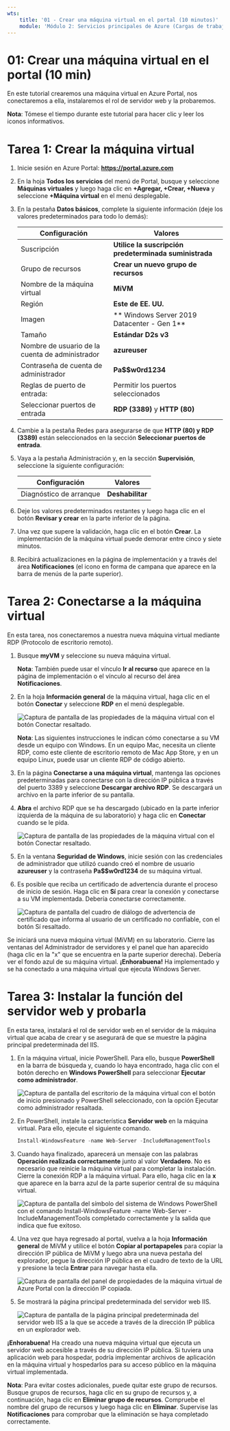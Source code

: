 ```yaml
---
wts:
    title: '01 - Crear una máquina virtual en el portal (10 minutos)'
    module: 'Módulo 2: Servicios principales de Azure (Cargas de trabajo)'
---
```

# 01: Crear una máquina virtual en el portal (10 min)

En este tutorial crearemos una máquina virtual en Azure Portal, nos conectaremos a ella, instalaremos el rol de servidor web y la probaremos. 

**Nota**: Tómese el tiempo durante este tutorial para hacer clic y leer los iconos informativos. 

# Tarea 1: Crear la máquina virtual 
1. Inicie sesión en Azure Portal: **https://portal.azure.com**

3. En la hoja **Todos los servicios** del menú de Portal, busque y seleccione **Máquinas virtuales** y luego haga clic en **+Agregar, +Crear, +Nueva** y seleccione **+Máquina virtual** en el menú desplegable.

4. En la pestaña **Datos básicos**, complete la siguiente información (deje los valores predeterminados para todo lo demás):

    | Configuración | Valores |
    |  -- | -- |
    | Suscripción | **Utilice la suscripción predeterminada suministrada** |
    | Grupo de recursos | **Crear un nuevo grupo de recursos** |
    | Nombre de la máquina virtual | **MiVM** |
    | Región | **Este de EE. UU.**|
    | Imagen | ** Windows Server 2019 Datacenter - Gen 1**|
    | Tamaño | **Estándar D2s v3**|
    | Nombre de usuario de la cuenta de administrador | **azureuser** |
    | Contraseña de cuenta de administrador | **Pa$$w0rd1234**|
    | Reglas de puerto de entrada: | Permitir los puertos seleccionados|
    | Seleccionar puertos de entrada | **RDP (3389)** y **HTTP (80)**| 

5. Cambie a la pestaña Redes para asegurarse de que **HTTP (80) y RDP (3389)** están seleccionados en la sección **Seleccionar puertos de entrada**.

6. Vaya a la pestaña Administración y, en la sección **Supervisión**, seleccione la siguiente configuración:

    | Configuración | Valores |
    | -- | -- |
    | Diagnóstico de arranque | **Deshabilitar**|

7. Deje los valores predeterminados restantes y luego haga clic en el botón **Revisar y crear** en la parte inferior de la página.

8. Una vez que supere la validación, haga clic en el botón **Crear**. La implementación de la máquina virtual puede demorar entre cinco y siete minutos.

9. Recibirá actualizaciones en la página de implementación y a través del área **Notificaciones** (el icono en forma de campana que aparece en la barra de menús de la parte superior).

# Tarea 2: Conectarse a la máquina virtual

En esta tarea, nos conectaremos a nuestra nueva máquina virtual mediante RDP (Protocolo de escritorio remoto). 

1. Busque **myVM** y seleccione su nueva máquina virtual.

    **Nota**: También puede usar el vínculo **Ir al recurso** que aparece en la página de implementación o el vínculo al recurso del área **Notificaciones**.

2. En la hoja **Información general** de la máquina virtual, haga clic en el botón **Conectar** y seleccione **RDP** en el menú desplegable.

    ![Captura de pantalla de las propiedades de la máquina virtual con el botón Conectar resaltado.](../images/0101.png)

    **Nota**: Las siguientes instrucciones le indican cómo conectarse a su VM desde un equipo con Windows. En un equipo Mac, necesita un cliente RDP, como este cliente de escritorio remoto de Mac App Store, y en un equipo Linux, puede usar un cliente RDP de código abierto.

2. En la página **Conectarse a una máquina virtual**, mantenga las opciones predeterminadas para conectarse con la dirección IP pública a través del puerto 3389 y seleccione **Descargar archivo RDP**. Se descargará un archivo en la parte inferior de su pantalla.

3. **Abra** el archivo RDP que se ha descargado (ubicado en la parte inferior izquierda de la máquina de su laboratorio) y haga clic en **Conectar** cuando se le pida. 

    ![Captura de pantalla de las propiedades de la máquina virtual con el botón Conectar resaltado. ](../images/0102.png)

4. En la ventana **Seguridad de Windows**, inicie sesión con las credenciales de administrador que utilizó cuando creó el nombre de usuario **azureuser** y la contraseña **Pa$$w0rd1234** de su máquina virtual. 

5. Es posible que reciba un certificado de advertencia durante el proceso de inicio de sesión. Haga clic en **Sí** para crear la conexión y conectarse a su VM implementada. Debería conectarse correctamente.

    ![Captura de pantalla del cuadro de diálogo de advertencia de certificado que informa al usuario de un certificado no confiable, con el botón Sí resaltado. ](../images/0104.png)

Se iniciará una nueva máquina virtual (MiVM) en su laboratorio. Cierre las ventanas del Administrador de servidores y el panel que han aparecido (haga clic en la "x" que se encuentra en la parte superior derecha). Debería ver el fondo azul de su máquina virtual. **¡Enhorabuena!** Ha implementado y se ha conectado a una máquina virtual que ejecuta Windows Server. 

# Tarea 3: Instalar la función del servidor web y probarla

En esta tarea, instalará el rol de servidor web en el servidor de la máquina virtual que acaba de crear y se asegurará de que se muestre la página principal predeterminada del IIS. 

1. En la máquina virtual, inicie PowerShell. Para ello, busque **PowerShell** en la barra de búsqueda y, cuando lo haya encontrado, haga clic con el botón derecho en **Windows PowerShell** para seleccionar **Ejecutar como administrador**.

    ![Captura de pantalla del escritorio de la máquina virtual con el botón de inicio presionado y PowerShell seleccionado, con la opción Ejecutar como administrador resaltada.](../images/0105.png)

2. En PowerShell, instale la característica **Servidor web** en la máquina virtual. Para ello, ejecute el siguiente comando. 

    ```PowerShell
    Install-WindowsFeature -name Web-Server -IncludeManagementTools
    ```
  
3. Cuando haya finalizado, aparecerá un mensaje con las palabras **Operación realizada correctamente** junto al valor **Verdadero**. No es necesario que reinicie la máquina virtual para completar la instalación. Cierre la conexión RDP a la máquina virtual. Para ello, haga clic en la **x** que aparece en la barra azul de la parte superior central de su máquina virtual. 

    ![Captura de pantalla del símbolo del sistema de Windows PowerShell con el comando Install-WindowsFeature -name Web-Server -IncludeManagementTools completado correctamente y la salida que indica que fue exitoso.](../images/0106.png)

4. Una vez que haya regresado al portal, vuelva a la hoja **Información general** de MiVM y utilice el botón **Copiar al portapapeles** para copiar la dirección IP pública de MiVM y luego abra una nueva pestaña del explorador, pegue la dirección IP pública en el cuadro de texto de la URL y presione la tecla **Entrar** para navegar hasta ella.

    ![Captura de pantalla del panel de propiedades de la máquina virtual de Azure Portal con la dirección IP copiada.](../images/0107.png)

5. Se mostrará la página principal predeterminada del servidor web IIS.

    ![Captura de pantalla de la página principal predeterminada del servidor web IIS a la que se accede a través de la dirección IP pública en un explorador web.](../images/0108.png)

**¡Enhorabuena!** Ha creado una nueva máquina virtual que ejecuta un servidor web accesible a través de su dirección IP pública. Si tuviera una aplicación web para hospedar, podría implementar archivos de aplicación en la máquina virtual y hospedarlos para su acceso público en la máquina virtual implementada.


**Nota**: Para evitar costes adicionales, puede quitar este grupo de recursos. Busque grupos de recursos, haga clic en su grupo de recursos y, a continuación, haga clic en **Eliminar grupo de recursos**. Compruebe el nombre del grupo de recursos y luego haga clic en **Eliminar**. Supervise las **Notificaciones** para comprobar que la eliminación se haya completado correctamente. 
